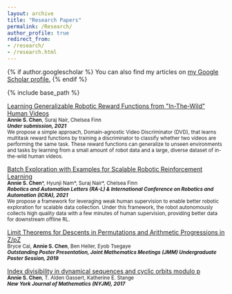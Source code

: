 ```yaml
---
layout: archive
title: "Research Papers"
permalink: /Research/
author_profile: true
redirect_from: 
- /research/
- /research.html
---
```


{% if author.googlescholar %}
  You can also find my articles on <u><a href="{{author.googlescholar}}">my Google Scholar profile</a>.</u>
{% endif %}

{% include base_path %}

<!-- %%{% for post in site.research reversed %}
  {% include archive-single.html %}
{% endfor %} -->


<span style="color:CornflowerBlue">[Learning Generalizable Robotic Reward Functions from "In-The-Wild" Human Videos](https://arxiv.org/pdf/2103.16817.pdf)</span>  
   <sup>**Annie S. Chen**, Suraj Nair, Chelsea Finn <br>
   ***Under submission, 2021*** <br>
   We propose a simple approach, Domain-agnostic Video Discriminator (DVD), that learns multitask reward functions by training a discriminator to classify whether two videos are performing the same task. These reward functions can generalize to unseen environments and tasks by learning from a small amount of robot data and a large, diverse dataset of in-the-wild human videos.</sup> 

<span style="color:CornflowerBlue">[Batch Exploration with Examples for Scalable Robotic Reinforcement Learning](https://arxiv.org/abs/2010.11917)</span>  
   <sup>**Annie S. Chen**\*, Hyunji Nam\*, Suraj Nair\*, Chelsea Finn <br>
   ***Robotics and Automation Letters (RA-L) & International Conference on Robotics and Automation (ICRA), 2021*** <br>
   We propose a framework for leveraging weak human supervision to enable better robotic exploration for scalable data collection. Under this framework, the robot autonomously collects high quality data with a few minutes of human supervision, providing better data for downstream offline RL.</sup> 
   
<span style="color:CornflowerBlue">[Limit Theorems for Descents in Permutations and Arithmetic Progressions in Z/pZ](https://arxiv.org/abs/1810.02425)</span>  
   <sup>Bryce Cai, **Annie S. Chen**, Ben Heller, Eyob Tsegaye <br>
   ***Outstanding Poster Presentation, Joint Mathematics Meetings (JMM) Undergraduate Poster Session, 2019***<sup>
   
<span style="color:CornflowerBlue">[Index divisibility in dynamical sequences and cyclic orbits modulo p](http://nyjm.albany.edu/j/2017/23-45v.pdf)</span>  
   <sup>**Annie S. Chen**, T. Alden Gassert, Katherine E. Stange <br>
   ***New York Journal of Mathematics (NYJM), 2017***<sup>
  



